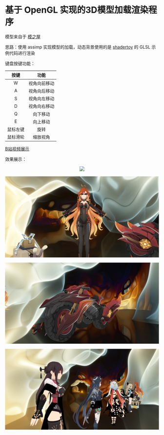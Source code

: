 # 基于 OpenGL 实现的3D模型加载渲染程序

模型来自于 [模之屋](https://www.aplaybox.com/u/680828836)

思路：使用 assimp 实现模型的加载，动态背景使用的是 [shadertoy](https://www.shadertoy.com/view/WfcGWj) 的 GLSL 示例代码进行渲染

键盘按键功能：

|按键|功能|
|:---:|:---:|
|W|视角向前移动|
|A|视角向后移动|
|S|视角向左移动|
|D|视角向右移动|
|Q|向下移动|
|E|向上移动|
|鼠标左键|旋转|
|鼠标滑轮|缩放视角|

[B站视频展示](https://www.bilibili.com/video/BV1Maj5z1Ehi/?vd_source=0bc24278cd7a0c76a9cea9d12245ddd8)

效果展示：
<div style="text-align: center;">
    <img src="./img/res.gif"/>
</div>

![img](./img/pic1.png)

![img](./img/pic2.png)

![img](./img/pic3.png)